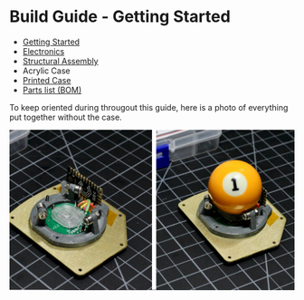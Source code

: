 # Build Guide - Getting Started

* [Getting Started](../docs/bg_getting_started.md)
* [Electronics](../docs/bg_electronics.md)
* [Structural Assembly](../docs/bg_structure.md)
* Acrylic Case
* [Printed Case](../docs/bg_case_printed.md)
* [Parts list (BOM)](../docs/bom.md)


To keep oriented during througout this guide, here is a photo of everything put together without the case.

![aball minimal implementation](../photos/aball_min.jpeg "aball minimal implementation")

